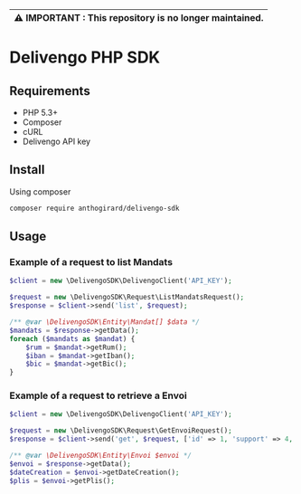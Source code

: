 | :warning: IMPORTANT : This repository is no longer maintained. |
| --- |

# Delivengo PHP SDK

## Requirements

 - PHP 5.3+
 - Composer
 - cURL
 - Delivengo API key
 
## Install

Using composer

```bash
composer require anthogirard/delivengo-sdk
```

## Usage

### Example of a request to list Mandats

```php
$client = new \DelivengoSDK\DelivengoClient('API_KEY');

$request = new \DelivengoSDK\Request\ListMandatsRequest();
$response = $client->send('list', $request);

/** @var \DelivengoSDK\Entity\Mandat[] $data */
$mandats = $response->getData();
foreach ($mandats as $mandat) {
    $rum = $mandat->getRum();
    $iban = $mandat->getIban();
    $bic = $mandat->getBic();
}
```

### Example of a request to retrieve a Envoi

```php
$client = new \DelivengoSDK\DelivengoClient('API_KEY');

$request = new \DelivengoSDK\Request\GetEnvoiRequest();
$response = $client->send('get', $request, ['id' => 1, 'support' => 4, 'position' => 2]);

/** @var \DelivengoSDK\Entity\Envoi $envoi */
$envoi = $response->getData();
$dateCreation = $envoi->getDateCreation();
$plis = $envoi->getPlis();
```
